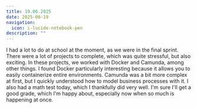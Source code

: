 ```yaml
---
title: 19.06.2025
date: 2025-06-19
navigation:
  icon: i-lucide-notebook-pen
description: ""
---
```


I had a lot to do at school at the moment, as we were in the final sprint. There were a lot of projects to complete, which was quite stressful, but also exciting. In these projects, we worked with Docker and Camunda, among other things. I found Docker particularly interesting because it allows you to easily containerize entire environments. Camunda was a bit more complex at first, but I quickly understood how to model business processes with it. I also had a math test today, which I thankfully did very well. I'm sure I'll get a good grade, which I'm happy about, especially now when so much is happening at once.

